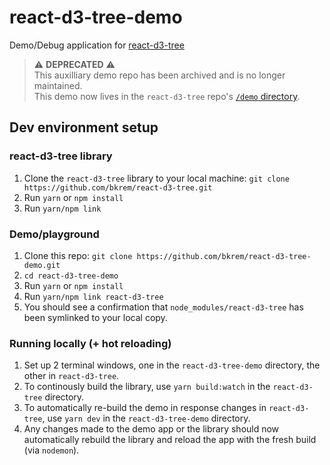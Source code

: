 # react-d3-tree-demo

Demo/Debug application for [react-d3-tree](github.com/bkrem/react-d3-tree)

> ⚠️ **DEPRECATED** ⚠️  
> This auxilliary demo repo has been archived and is no longer maintained.  
> This demo now lives in the `react-d3-tree` repo's [`/demo` directory](https://github.com/bkrem/react-d3-tree/tree/master/demo).  

## Dev environment setup

### react-d3-tree library
1. Clone the `react-d3-tree` library to your local machine: `git clone https://github.com/bkrem/react-d3-tree.git`
2. Run `yarn` or `npm install`
3. Run `yarn/npm link`

### Demo/playground
1. Clone this repo: `git clone https://github.com/bkrem/react-d3-tree-demo.git`
2. `cd react-d3-tree-demo`
3. Run `yarn` or `npm install`
4. Run `yarn/npm link react-d3-tree`
5. You should see a confirmation that `node_modules/react-d3-tree` has been symlinked to your local copy.

### Running locally (+ hot reloading)
1. Set up 2 terminal windows, one in the `react-d3-tree-demo` directory, the other in `react-d3-tree`.
2. To continously build the library, use `yarn build:watch` in the `react-d3-tree` directory.
3. To automatically re-build the demo in response changes in `react-d3-tree`, use `yarn dev` in the `react-d3-tree-demo` directory.
4. Any changes made to the demo app or the library should now automatically rebuild the library and reload the app with the fresh build (via `nodemon`).
